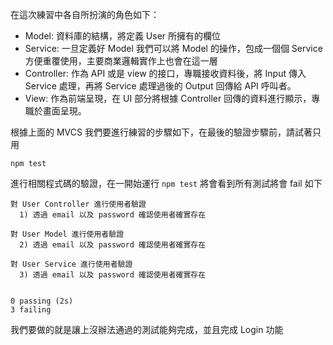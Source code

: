 在這次練習中各自所扮演的角色如下：

* Model: 資料庫的結構，將定義 User 所擁有的欄位
* Service: 一旦定義好 Model 我們可以將 Model 的操作，包成一個個 Service 方便重覆使用，主要商業邏輯實作上也會在這一層
* Controller: 作為 API 或是 view 的接口，專職接收資料後，將 Input 傳入 Service 處理，再將 Service 處理過後的 Output 回傳給 API 呼叫者。
* View: 作為前端呈現，在 UI 部分將根據 Controller 回傳的資料進行顯示，專職於畫面呈現。

根據上面的 MVCS 我們要進行練習的步驟如下，在最後的驗證步驟前，請試著只用

`npm test`

進行相關程式碼的驗證，在一開始運行 `npm test` 將會看到所有測試將會 fail 如下

```
對 User Controller 進行使用者驗證
  1) 透過 email 以及 password 確認使用者確實存在

對 User Model 進行使用者驗證
  2) 透過 email 以及 password 確認使用者確實存在

對 User Service 進行使用者驗證
  3) 透過 email 以及 password 確認使用者確實存在


0 passing (2s)
3 failing
```

我們要做的就是讓上沒辦法通過的測試能夠完成，並且完成 Login 功能
